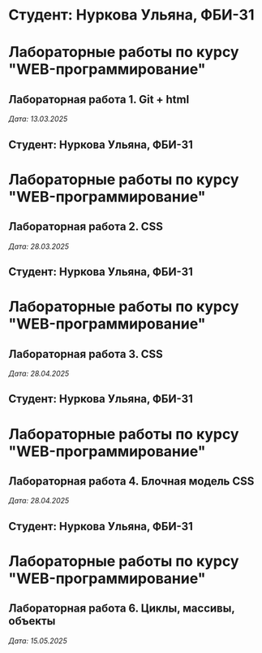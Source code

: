 # Студент: Нуркова Ульяна, ФБИ-31

# Лабораторные работы по курсу "WEB-программирование"

## Лабораторная работа 1. Git + html

*Дата: 13.03.2025*

## Студент: Нуркова Ульяна, ФБИ-31

# Лабораторные работы по курсу "WEB-программирование"

## Лабораторная работа 2. CSS

*Дата: 28.03.2025*

## Студент: Нуркова Ульяна, ФБИ-31

# Лабораторные работы по курсу "WEB-программирование"

## Лабораторная работа 3. CSS

*Дата: 28.04.2025*

## Студент: Нуркова Ульяна, ФБИ-31

# Лабораторные работы по курсу "WEB-программирование"

## Лабораторная работа 4. Блочная модель CSS

*Дата: 28.04.2025*

## Студент: Нуркова Ульяна, ФБИ-31

# Лабораторные работы по курсу "WEB-программирование"

## Лабораторная работа 6. Циклы, массивы, объекты

*Дата: 15.05.2025*
